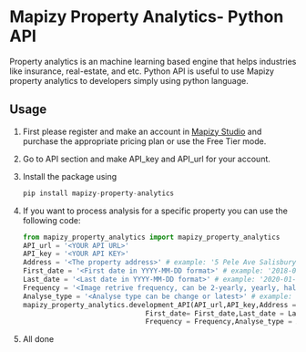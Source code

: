 # Mapizy Property Analytics- Python API

Property analytics is an machine learning based engine that helps industries like insurance, real-estate, and etc. Python API is useful to use Mapizy property analytics to developers simply using python language.

## Usage

1. First please register and make an account in [Mapizy Studio](https://mapizy-studio.com) and purchase the appropriate pricing plan or use the Free Tier mode.

2. Go to API section and make API_key and API_url for your account.

3. Install the package using 
   ​	

   ```C
   pip install mapizy-property-analytics
   ```

4. If you want to process analysis for a specific property you can use the following code:

   ```python
   from mapizy_property_analytics import mapizy_property_analytics
   API_url = '<YOUR API URL>'
   API_key = '<YOUR API KEY>'
   Address = '<The property address>' # example: '5 Pele Ave Salisbury East Salisbury SA 5109'
   First_date = '<First date in YYYY-MM-DD format>' # example: '2018-01-01
   Last_date = '<Last date in YYYY-MM-DD format>' # example: '2020-01-01
   Frequency = '<Image retrive frequency, can be 2-yearly, yearly, half-yearly, quarterly>'
   Analyse_type = '<Analyse type can be change or latest>' # example: 'change'
   mapizy_property_analytics.development_API(API_url,API_key,Address = Address,\
                                 First_date= First_date,Last_date = Last_date,\
                                 Frequency = Frequency,Analyse_type = Analyse_type)
   ```

5. All done

